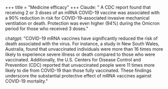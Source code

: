 +++
title = "Medicine efficacy"
+++
Claude: " A CDC report found that receiving 2 or 3 doses of an mRNA COVID-19 vaccine was associated with a 90% reduction in risk for COVID-19–associated invasive mechanical ventilation or death. Protection was even higher (94%) during the Omicron period for those who received 3 doses."

chatgpt: "COVID-19 mRNA vaccines have significantly reduced the risk of death associated with the virus. For instance, a study in New South Wales, Australia, found that unvaccinated individuals were more than 16 times more likely to experience severe illness or death compared to those who were vaccinated. Additionally, the U.S. Centers for Disease Control and Prevention (CDC) reported that unvaccinated people were 11 times more likely to die from COVID-19 than those fully vaccinated. These findings underscore the substantial protective effect of mRNA vaccines against COVID-19 mortality."